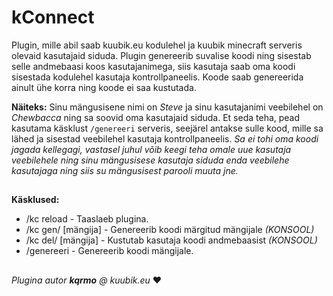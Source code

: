 # kConnect 
Plugin, mille abil saab kuubik.eu kodulehel ja kuubik minecraft serveris olevaid kasutajaid siduda.
Plugin genereerib suvalise koodi ning sisestab selle andmebaasi koos kasutajanimega, siis kasutaja saab oma koodi sisestada kodulehel kasutaja kontrollpaneelis. Koode saab genereerida ainult ühe korra ning koode ei saa kustutada. 

**Näiteks:** Sinu mängusisene nimi on *Steve* ja sinu kasutajanimi veebilehel on *Chewbacca* ning sa soovid oma kasutajaid siduda. Et seda teha, pead kasutama käsklust `/genereeri` serveris, seejärel antakse sulle kood, mille sa lähed ja sisestad veebilehel kasutaja kontrollpaneelis. *Sa ei tohi oma koodi jagada kellegagi, vastasel juhul võib keegi teha omale uue kasutaja veebilehele ning sinu mängusisese kasutaja siduda enda veebilehe kasutajaga ning siis su mängusisest parooli muuta jne.*
##
**Käsklused:** 
  - /kc reload - Taaslaeb plugina.
  - /kc gen/ [mängija] - Genereerib koodi märgitud mängijale *(KONSOOL)*
  - /kc del/ [mängija] - Kustutab kasutaja koodi andmebaasist *(KONSOOL)*
  - /genereeri - Genereerib koodi mängijale.

  ##
  *Plugina autor **kqrmo** @ kuubik.eu* :heart:
